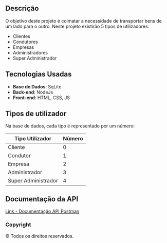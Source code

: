 ## Descrição

O objetivo deste projeto é colmatar a necessidade de transportar bens de um lado para o outro. 
Neste projeto existirão 5 tipos de utilizadores:
 - Clientes
 - Condutores
 - Empresas
 - Administradores
 - Super Administrador
 
## Tecnologias Usadas

- **Base de Dados**: SqLite
- **Back-end**: NodeJs
- **Front-end**: HTML, CSS, JS

## Tipos de utilizador

Na base de dados, cada tipo é representado por um número:

|Tipo Utilizador    |Número|
|-------------------|------|
|Cliente            |0     |
|Condutor           |1     |
|Empresa            |2     |
|Administrador      |3     |
|Super Administrador|4     |

## Documentação da API
[Link - Documentação API Postman](https://documenter.getpostman.com/view/12996570/TVzViwHz)

### Copyright
© Todos os direitos reservados.
